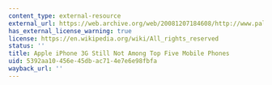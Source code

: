 ```yaml
---
content_type: external-resource
external_url: https://web.archive.org/web/20081207184608/http://www.palluxo.com/2008/11/02/apple-iphone-3g-still-not-among-top-five-mobile-phones/
has_external_license_warning: true
license: https://en.wikipedia.org/wiki/All_rights_reserved
status: ''
title: Apple iPhone 3G Still Not Among Top Five Mobile Phones
uid: 5392aa10-456e-45db-ac71-4e7e6e98fbfa
wayback_url: ''
---
```

